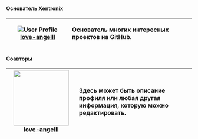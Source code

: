 
#### Основатель Xentronix

| ![User Profile](https://github.com/love-angelll.png) [**love-angelll**](https://github.com/love-angelll) | <p align="left">Основатель многих интересных проектов на GitHub.</p> |
|--------------------------------------------------|------------------------------------------------------------------------------------------------| 

#### Соавторы 

| <img src="https://github.com/love-angelll.png" width="150"> [**love-angelll**](https://github.com/love-angelll) | <p align="left">Здесь может быть описание профиля или любая другая информация, которую можно редактировать.</p> |
|--------------------------------------------------|------------------------------------------------------------------------------------------------|

<!--
| ![User Profile](https://github.com/USERNAME.png) [**love-angelll**](https://github.com/USERNAME) | <p align="left">Здесь может быть описание профиля или любая другая информация, которую можно редактировать.</p> |
|--------------------------------------------------|------------------------------------------------------------------------------------------------|
-->




<!--
## Правила и рекомендации для тех, кто хочет внести свой вклад в проект.
- CODE_OF_CONDUCT.md — кодекс поведения для участников проекта.
- SECURITY.md — информация о безопасности и способах сообщения о проблемах.
- CHANGELOG.md — список изменений между версиями проекта.
- TODO.md — список задач, запланированных
- PRIVACY.md — политика конфиденциальности.
- TERMS.md — условия использования.
-->
